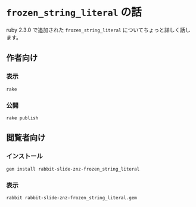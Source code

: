 # `frozen_string_literal` の話

ruby 2.3.0 で追加された `frozen_string_literal` についてちょっと詳しく話します。

## 作者向け

### 表示

    rake

### 公開

    rake publish

## 閲覧者向け

### インストール

    gem install rabbit-slide-znz-frozen_string_literal

### 表示

    rabbit rabbit-slide-znz-frozen_string_literal.gem
